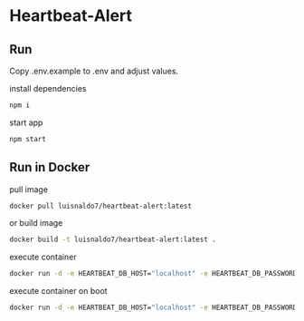 # Heartbeat-Alert

## Run

Copy .env.example to .env and adjust values.

install dependencies
```bash
npm i
```

start app
```bash
npm start
```
## Run in Docker

pull image
```bash
docker pull luisnaldo7/heartbeat-alert:latest
```

or build image
```bash 
docker build -t luisnaldo7/heartbeat-alert:latest .
```

execute container
```bash 
docker run -d -e HEARTBEAT_DB_HOST="localhost" -e HEARTBEAT_DB_PASSWORD="pass" -e HEARTBEAT_MAIL_FROM="mail@example.com" -e HEARTBEAT_MAIL_PASSWORD="pass" -e HEARTBEAT_MAIL_TO="mail@example.com" --rm --name heartbeat-alert luisnaldo7/heartbeat-alert:latest
```

execute container on boot
```bash 
docker run -d -e HEARTBEAT_DB_HOST="localhost" -e HEARTBEAT_DB_PASSWORD="pass" -e HEARTBEAT_MAIL_FROM="mail@example.com" -e HEARTBEAT_MAIL_PASSWORD="pass" -e HEARTBEAT_MAIL_TO="mail@example.com" --restart always --name heartbeat-alert luisnaldo7/heartbeat-alert:latest
```
